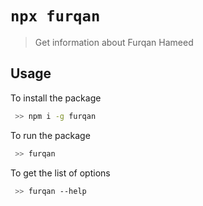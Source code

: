 # `npx furqan`

> Get information about Furqan Hameed

## Usage

To install the package  
```sh
 >> npm i -g furqan 
```

To run the package  
```sh
 >> furqan
```

To get the list of options  
```sh
 >> furqan --help
```